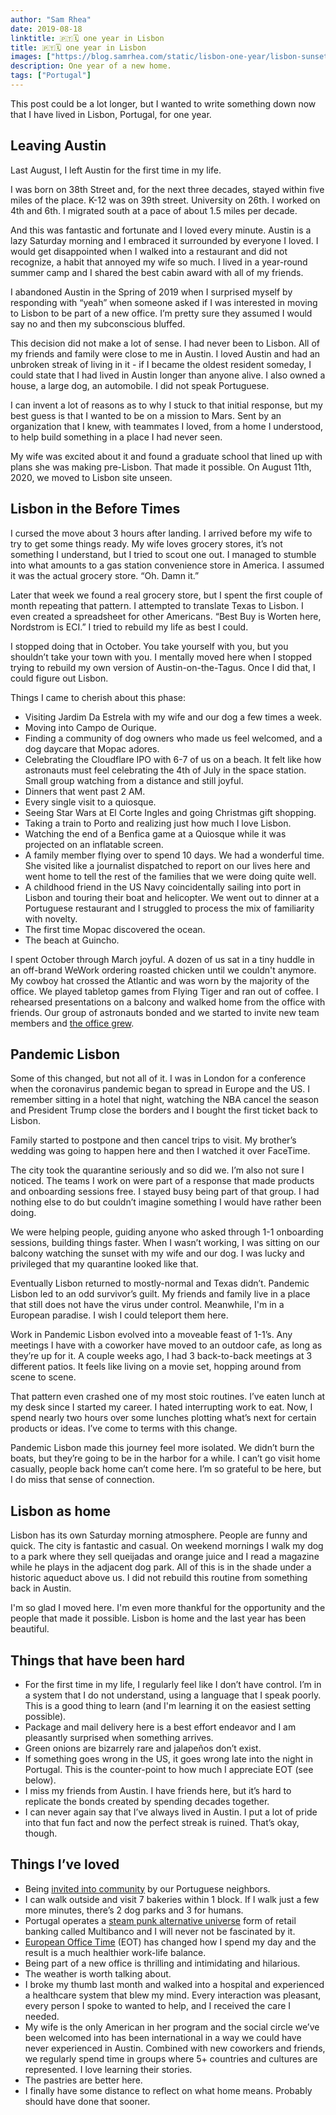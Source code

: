 ```yaml
---
author: "Sam Rhea"
date: 2019-08-18
linktitle: 🇵🇹🗓️ one year in Lisbon
title: 🇵🇹🗓️ one year in Lisbon
images: ["https://blog.samrhea.com/static/lisbon-one-year/lisbon-sunset.png"]
description: One year of a new home.
tags: ["Portugal"]
---
```


This post could be a lot longer, but I wanted to write something down now that I have lived in Lisbon, Portugal, for one year.

## Leaving Austin

Last August, I left Austin for the first time in my life.

I was born on 38th Street and, for the next three decades, stayed within five miles of the place. K-12 was on 39th street. University on 26th. I worked on 4th and 6th. I migrated south at a pace of about 1.5 miles per decade.

And this was fantastic and fortunate and I loved every minute. Austin is a lazy Saturday morning and I embraced it surrounded by everyone I loved. I would get disappointed when I walked into a restaurant and did not recognize, a habit that annoyed my wife so much. I lived in a year-round summer camp and I shared the best cabin award with all of my friends.

I abandoned Austin in the Spring of 2019 when I surprised myself by responding with “yeah” when someone asked if I was interested in moving to Lisbon to be part of a new office. I’m pretty sure they assumed I would say no and then my subconscious bluffed.

This decision did not make a lot of sense. I had never been to Lisbon. All of my friends and family were close to me in Austin. I loved Austin and had an unbroken streak of living in it - if I became the oldest resident someday, I could state that I had lived in Austin longer than anyone alive. I also owned a house, a large dog, an automobile. I did not speak Portuguese.

I can invent a lot of reasons as to why I stuck to that initial response, but my best guess is that I wanted to be on a mission to Mars. Sent by an organization that I knew, with teammates I loved, from a home I understood, to help build something in a place I had never seen.

My wife was excited about it and found a graduate school that lined up with plans she was making pre-Lisbon. That made it possible. On August 11th, 2020, we moved to Lisbon site unseen.

## Lisbon in the Before Times

I cursed the move about 3 hours after landing. I arrived before my wife to try to get some things ready. My wife loves grocery stores, it’s not something I understand, but I tried to scout one out. I managed to stumble into what amounts to a gas station convenience store in America. I assumed it was the actual grocery store. “Oh. Damn it.”

Later that week we found a real grocery store, but I spent the first couple of month repeating that pattern. I attempted to translate Texas to Lisbon. I even created a spreadsheet for other Americans. “Best Buy is Worten here, Nordstrom is ECI.” I tried to rebuild my life as best I could.

I stopped doing that in October. You take yourself with you, but you shouldn’t take your town with you. I mentally moved here when I stopped trying to rebuild my own version of Austin-on-the-Tagus. Once I did that, I could figure out Lisbon.

Things I came to cherish about this phase:

* Visiting Jardim Da Estrela with my wife and our dog a few times a week.
* Moving into Campo de Ourique.
* Finding a community of dog owners who made us feel welcomed, and a dog daycare that Mopac adores.
* Celebrating the Cloudflare IPO with 6-7 of us on a beach. It felt like how astronauts must feel celebrating the 4th of July in the space station. Small group watching from a distance and still joyful.
* Dinners that went past 2 AM.
* Every single visit to a quiosque.
* Seeing Star Wars at El Corte Ingles and going Christmas gift shopping.
* Taking a train to Porto and realizing just how much I love Lisbon.
* Watching the end of a Benfica game at a Quiosque while it was projected on an inflatable screen.
* A family member flying over to spend 10 days. We had a wonderful time. She visited like a journalist dispatched to report on our lives here and went home to tell the rest of the families that we were doing quite well.
* A childhood friend in the US Navy coincidentally sailing into port in Lisbon and touring their boat and helicopter. We went out to dinner at a Portuguese restaurant and I struggled to process the mix of familiarity with novelty.
* The first time Mopac discovered the ocean.
* The beach at Guincho.

I spent October through March joyful. A dozen of us sat in a tiny huddle in an off-brand WeWork ordering roasted chicken until we couldn't anymore. My cowboy hat crossed the Atlantic and was worn by the majority of the office. We played tabletop games from Flying Tiger and ran out of coffee. I rehearsed presentations on a balcony and walked home from the office with friends. Our group of astronauts bonded and we started to invite new team members and [the office grew](https://blog.cloudflare.com/cloudflares-first-year-in-lisbon/).

## Pandemic Lisbon

Some of this changed, but not all of it. I was in London for a conference when the coronavirus pandemic began to spread in Europe and the US. I remember sitting in a hotel that night, watching the NBA cancel the season and President Trump close the borders and I bought the first ticket back to Lisbon.

Family started to postpone and then cancel trips to visit. My brother’s wedding was going to happen here and then I watched it over FaceTime.

The city took the quarantine seriously and so did we. I’m also not sure I noticed. The teams I work on were part of a response that made products and onboarding sessions free. I stayed busy being part of that group. I had nothing else to do but couldn’t imagine something I would have rather been doing.

We were helping people, guiding anyone who asked through 1-1 onboarding sessions, building things faster. When I wasn’t working, I was sitting on our balcony watching the sunset with my wife and our dog. I was lucky and privileged that my quarantine looked like that.

Eventually Lisbon returned to mostly-normal and Texas didn’t. Pandemic Lisbon led to an odd survivor’s guilt. My friends and family live in a place that still does not have the virus under control. Meanwhile, I'm in a European paradise. I wish I could teleport them here.

Work in Pandemic Lisbon evolved into a moveable feast of 1-1’s. Any meetings I have with a coworker have moved to an outdoor cafe, as long as they’re up for it. A couple weeks ago, I had 3 back-to-back meetings at 3 different patios. It feels like living on a movie set, hopping around from scene to scene.

That pattern even crashed one of my most stoic routines. I’ve eaten lunch at my desk since I started my career. I hated interrupting work to eat. Now, I spend nearly two hours over some lunches plotting what’s next for certain products or ideas. I’ve come to terms with this change.

Pandemic Lisbon made this journey feel more isolated. We didn’t burn the boats, but they’re going to be in the harbor for a while. I can’t go visit home casually, people back home can’t come here. I’m so grateful to be here, but I do miss that sense of connection.

## Lisbon as home

Lisbon has its own Saturday morning atmosphere. People are funny and quick. The city is fantastic and casual. On weekend mornings I walk my dog to a park where they sell queijadas and orange juice and I read a magazine while he plays in the adjacent dog park. All of this is in the shade under a historic aqueduct above us. I did not rebuild this routine from something back in Austin.

I'm so glad I moved here. I'm even more thankful for the opportunity and the people that made it possible. Lisbon is home and the last year has been beautiful.

## Things that have been hard

* For the first time in my life, I regularly feel like I don’t have control. I’m in a system that I do not understand,  using a language that I speak poorly. This is a good thing to learn (and I'm learning it on the easiest setting possible).
* Package and mail delivery here is a best effort endeavor and I am pleasantly surprised when something arrives.
* Green onions are bizarrely rare and jalapeños don’t exist.
* If something goes wrong in the US, it goes wrong late into the night in Portugal. This is the counter-point to how much I appreciate EOT (see below).
* I miss my friends from Austin. I have friends here, but it’s hard to replicate the bonds created by spending decades together.
* I can never again say that I’ve always lived in Austin. I put a lot of pride into that fun fact and now the perfect streak is ruined. That’s okay, though.

## Things I’ve loved

* Being [invited into community](https://blog.samrhea.com/post/dog-party/) by our Portuguese neighbors.
* I can walk outside and visit 7 bakeries within 1 block. If I walk just a few more minutes, there’s 2 dog parks and 3 for humans.
* Portugal operates a [steam punk alternative universe](https://blog.samrhea.com/post/nao-carteira/) form of retail banking called Multibanco and I will never not be fascinated by it.
* [European Office Time](https://blog.samrhea.com/post/euro-time/) (EOT) has changed how I spend my day and the result is a much healthier work-life balance.
* Being part of a new office is thrilling and intimidating and hilarious.
* The weather is worth talking about.
* I broke my thumb last month and walked into a hospital and experienced a healthcare system that blew my mind. Every interaction was pleasant, every person I spoke to wanted to help, and I received the care I needed.
* My wife is the only American in her program and the social circle we’ve been welcomed into has been international in a way we could have never experienced in Austin. Combined with new coworkers and friends, we regularly spend time in groups where 5+ countries and cultures are represented. I love learning their stories.
* The pastries are better here.
* I finally have some distance to reflect on what home means. Probably should have done that sooner.
